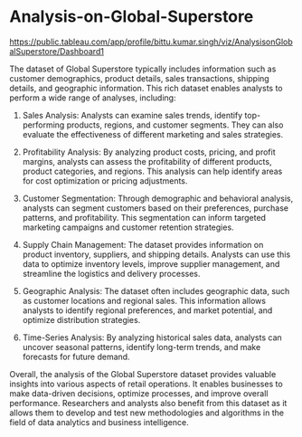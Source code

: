 # Analysis-on-Global-Superstore

https://public.tableau.com/app/profile/bittu.kumar.singh/viz/AnalysisonGlobalSuperstore/Dashboard1

The dataset of Global Superstore typically includes information such as customer demographics, product details, sales transactions, shipping details, and geographic information. This rich dataset enables analysts to perform a wide range of analyses, including:

1. Sales Analysis: Analysts can examine sales trends, identify top-performing products, regions, and customer segments. They can also evaluate the effectiveness of different marketing and sales strategies.

2. Profitability Analysis: By analyzing product costs, pricing, and profit margins, analysts can assess the profitability of different products, product categories, and regions. This analysis can help identify areas for cost optimization or pricing adjustments.

3. Customer Segmentation: Through demographic and behavioral analysis, analysts can segment customers based on their preferences, purchase patterns, and profitability. This segmentation can inform targeted marketing campaigns and customer retention strategies.

4. Supply Chain Management: The dataset provides information on product inventory, suppliers, and shipping details. Analysts can use this data to optimize inventory levels, improve supplier management, and streamline the logistics and delivery processes.

5. Geographic Analysis: The dataset often includes geographic data, such as customer locations and regional sales. This information allows analysts to identify regional preferences, and market potential, and optimize distribution strategies.

6. Time-Series Analysis: By analyzing historical sales data, analysts can uncover seasonal patterns, identify long-term trends, and make forecasts for future demand.

Overall, the analysis of the Global Superstore dataset provides valuable insights into various aspects of retail operations. It enables businesses to make data-driven decisions, optimize processes, and improve overall performance. Researchers and analysts also benefit from this dataset as it allows them to develop and test new methodologies and algorithms in the field of data analytics and business intelligence.
